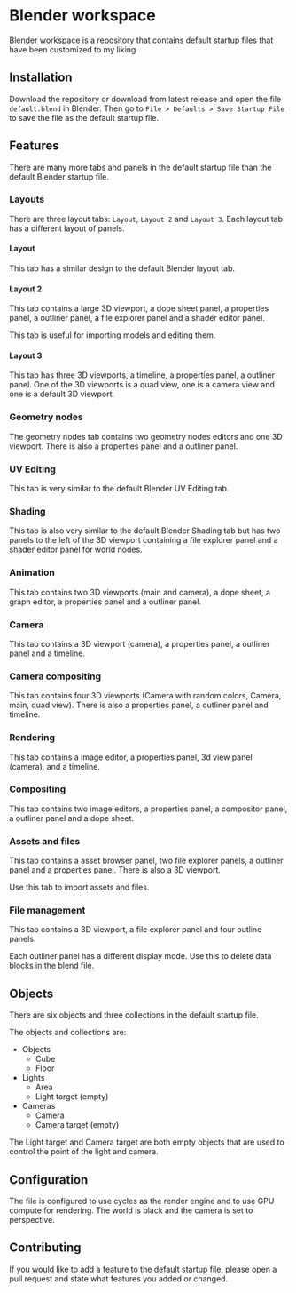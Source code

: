 # Blender workspace

Blender workspace is a repository that contains default startup files that have been customized to my liking

## Installation

Download the repository or download from latest release and open the file `default.blend` in Blender. Then go to `File > Defaults > Save Startup File` to save the file as the default startup file.

## Features

There are many more tabs and panels in the default startup file than the default Blender startup file. 

### Layouts

There are three layout tabs: `Layout`, `Layout 2` and `Layout 3`. Each layout tab has a different layout of panels.

#### Layout

This tab has a similar design to the default Blender layout tab.

#### Layout 2

This tab contains a large 3D viewport, a dope sheet panel, a properties panel, a outliner panel, a file explorer panel and a shader editor panel.

This tab is useful for importing models and editing them.

#### Layout 3

This tab has three 3D viewports, a timeline, a properties panel, a outliner panel. One of the 3D viewports is a quad view, one is a camera view and one is a default 3D viewport.

### Geometry nodes

The geometry nodes tab contains two geometry nodes editors and one 3D viewport. There is also a properties panel and a outliner panel.

### UV Editing

This tab is very similar to the default Blender UV Editing tab. 

### Shading

This tab is also very similar to the default Blender Shading tab but has two panels to the left of the 3D viewport containing a file explorer panel and a shader editor panel for world nodes.

### Animation

This tab contains two 3D viewports (main and camera), a dope sheet, a graph editor, a properties panel and a outliner panel.

### Camera

This tab contains a 3D viewport (camera), a properties panel, a outliner panel and a timeline.

### Camera compositing

This tab contains four 3D viewports (Camera with random colors, Camera, main, quad view). There is also a properties panel, a outliner panel and timeline.

### Rendering

This tab contains a image editor, a properties panel, 3d view panel (camera), and a timeline.

### Compositing

This tab contains two image editors, a properties panel, a compositor panel, a outliner panel and a dope sheet.

### Assets and files

This tab contains a asset browser panel, two file explorer panels, a outliner panel and a properties panel. There is also a 3D viewport.

Use this tab to import assets and files.

### File management

This tab contains a 3D viewport, a file explorer panel and four outline panels.

Each outliner panel has a different display mode. Use this to delete data blocks in the blend file.

## Objects

There are six objects and three collections in the default startup file.

The objects and collections are:
- Objects
    - Cube
    - Floor
- Lights
    - Area
    - Light target (empty)
- Cameras
    - Camera
    - Camera target (empty)

The Light target and Camera target are both empty objects that are used to control the point of the light and camera.

## Configuration

The file is configured to use cycles as the render engine and to use GPU compute for rendering. The world is black and the camera is set to perspective.

## Contributing

If you would like to add a feature to the default startup file, please open a pull request and state what features you added or changed.